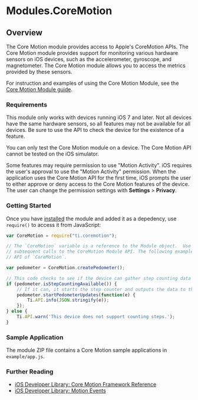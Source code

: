 # Modules.CoreMotion

<TypeHeader/>

## Overview

The Core Motion module provides access to Apple's CoreMotion APIs. The Core Motion module provides support
for monitoring various hardware sensors on iOS devices, such as the accelerometer, gyroscope, and
magnetometer. The Core Motion module allows you to access the metrics provided by these sensors.

For instruction and examples of using the Core Motion Module, see the
[Core Motion Module guide](http://docs.appcelerator.com/platform/latest/#!/guide/Core_Motion_Module).


### Requirements

This module only works with devices running iOS 7 and later. Not all devices have the same hardware sensors,
so all features may not be available for all devices. Be sure to use the API to check the device
for the existence of a feature.

You can only test the Core Motion module on a device. The Core Motion API cannot be tested on the iOS
simulator.

Some features may require permission to use "Motion Activity". iOS requires the user's approval to
use the "Motion Activity" permission. When the application uses the Core Motion API for the first
time, iOS prompts the user to either approve or deny access to the Core Motion features of the
device. The user can change the permission settings with **Settings** > **Privacy**.


### Getting Started

Once you have [installed](#!/guide/Using_a_Module) the module and added it as a depedency,
use `require()` to access it from JavaScript:

``` javascript
var CoreMotion = require("ti.coremotion");

// The `CoreMotion` variable is a reference to the Module object.  Use this reference to make
// subsequent calls to the CoreMotion Module API. The following example shows the step counting
// API of `CoreMotion`.

var pedometer = CoreMotion.createPedometer();

// This code checks to see if the device can gather step counting data
if (pedometer.isStepCountingAvailable()) {
    // If it can, it starts the step counter and outputs the data to the console
    pedometer.startPedometerUpdates(function(e) {
        Ti.API.info(JSON.stringify(e));
    });
} else {
    Ti.API.warn('This device does not support counting steps.');
}
```

### Sample Application

The module ZIP file contains a Core Motion sample applications in `example/app.js`.

### Further Reading

- [iOS Developer Library: Core Motion Framework Reference](https://developer.apple.com/library/ios/documentation/CoreMotion/Reference/CoreMotion_Reference/_index.html)
- [iOS Developer Library: Motion Events](https://developer.apple.com/library/ios/documentation/EventHandling/Conceptual/EventHandlingiPhoneOS/motion_event_basics/motion_event_basics.html)

<ApiDocs/>
